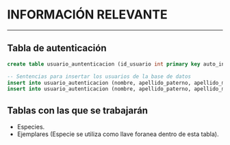 # INFORMACIÓN RELEVANTE

---

## Tabla de autenticación

```sql
create table usuario_auntenticacion (id_usuario int primary key auto_increment, nombre varchar(100), apellido_paterno varchar(100), apellido_materno varchar(100), nombre_usuario varchar(100), clave varchar(40));

-- Sentencias para insertar los usuarios de la base de datos
insert into usuario_autenticacion (nombre, apellido_paterno, apellido_materno, nombre_usuario, clave) values ('Kevin', 'Lazaro', 'Cernas', 'Keven', SHA1('athldept987'));
insert into usuario_autenticacion (nombre, apellido_paterno, apellido_materno, nombre_usuario, clave) values ('Leonel Alejandro', 'Ceballos', 'Alvarado', 'Lionel', SHA1('12345678'));
````

## Tablas con las que se trabajarán

- Especies.
- Ejemplares (Especie se utiliza como llave foranea dentro de esta tabla).
